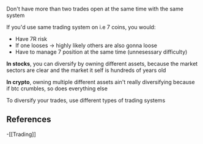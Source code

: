 Don't have more than two trades open at the same time with the same system

If you'd use same trading system on i.e 7 coins, you would:
- Have 7R risk
- If one looses -> highly likely others are also gonna loose
- Have to manage 7 position at the same time (unnesessary difficulty)


**In stocks**, you can diversify by owning different assets, because the market sectors are clear and the market it self is hundreds of years old 

**In crypto**, owning multiple different assets ain't really diversifying because if btc crumbles, so does everything else


To diversify your trades, use different types of trading systems 

## References
<!-- Links to pages not referenced in the content -->
-[[Trading]]








